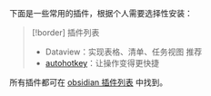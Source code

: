 下面是一些常用的插件，根据个人需要选择性安装：

> [!border] 插件列表
> - Dataview：实现表格、清单、任务视图 <span class="tip">推荐</span>
> - [autohotkey](https://www.autohotkey.com/)：让操作变得更快捷

所有插件都可在 [obsidian 插件列表](https://github.com/obsidianmd/obsidian-releases/blob/master/community-plugins.json) 中找到。